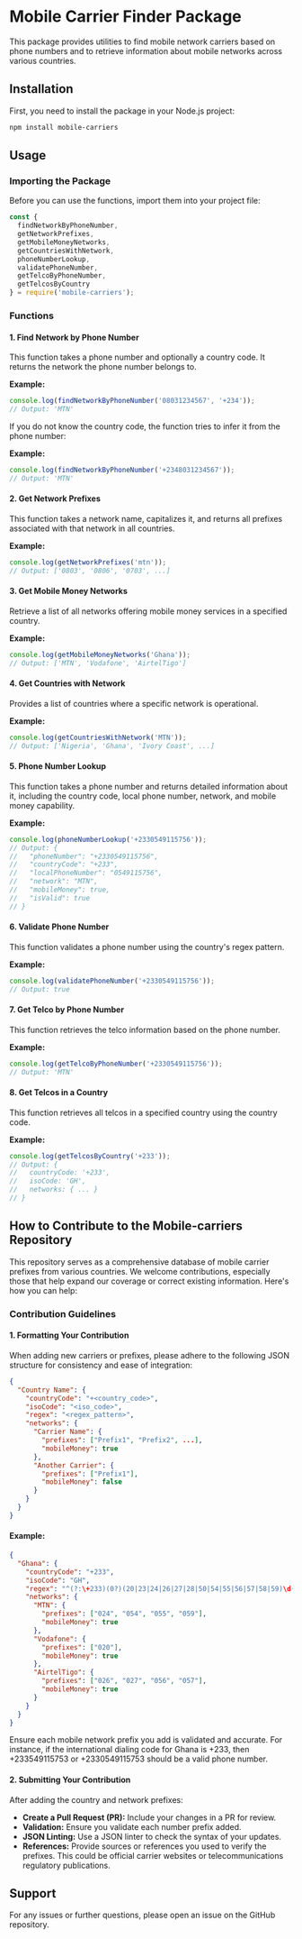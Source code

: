 
# Mobile Carrier Finder Package

This package provides utilities to find mobile network carriers based on phone numbers and to retrieve information about mobile networks across various countries.

## Installation

First, you need to install the package in your Node.js project:

```bash
npm install mobile-carriers
```

## Usage

### Importing the Package

Before you can use the functions, import them into your project file:

```javascript
const {
  findNetworkByPhoneNumber,
  getNetworkPrefixes,
  getMobileMoneyNetworks,
  getCountriesWithNetwork,
  phoneNumberLookup,
  validatePhoneNumber,
  getTelcoByPhoneNumber,
  getTelcosByCountry
} = require('mobile-carriers');
```

### Functions

#### 1. Find Network by Phone Number

This function takes a phone number and optionally a country code. It returns the network the phone number belongs to.

**Example:**

```javascript
console.log(findNetworkByPhoneNumber('08031234567', '+234'));
// Output: 'MTN'
```

If you do not know the country code, the function tries to infer it from the phone number:

**Example:**

```javascript
console.log(findNetworkByPhoneNumber('+2348031234567'));
// Output: 'MTN'
```

#### 2. Get Network Prefixes

This function takes a network name, capitalizes it, and returns all prefixes associated with that network in all countries.

**Example:**

```javascript
console.log(getNetworkPrefixes('mtn'));
// Output: ['0803', '0806', '0703', ...]
```

#### 3. Get Mobile Money Networks

Retrieve a list of all networks offering mobile money services in a specified country.

**Example:**

```javascript
console.log(getMobileMoneyNetworks('Ghana'));
// Output: ['MTN', 'Vodafone', 'AirtelTigo']
```

#### 4. Get Countries with Network

Provides a list of countries where a specific network is operational.

**Example:**

```javascript
console.log(getCountriesWithNetwork('MTN'));
// Output: ['Nigeria', 'Ghana', 'Ivory Coast', ...]
```

#### 5. Phone Number Lookup

This function takes a phone number and returns detailed information about it, including the country code, local phone number, network, and mobile money capability.

**Example:**

```javascript
console.log(phoneNumberLookup('+2330549115756'));
// Output: {
//   "phoneNumber": "+2330549115756",
//   "countryCode": "+233",
//   "localPhoneNumber": "0549115756",
//   "network": "MTN",
//   "mobileMoney": true,
//   "isValid": true
// }
```

#### 6. Validate Phone Number

This function validates a phone number using the country's regex pattern.

**Example:**

```javascript
console.log(validatePhoneNumber('+2330549115756'));
// Output: true
```

#### 7. Get Telco by Phone Number

This function retrieves the telco information based on the phone number.

**Example:**

```javascript
console.log(getTelcoByPhoneNumber('+2330549115756'));
// Output: 'MTN'
```

#### 8. Get Telcos in a Country

This function retrieves all telcos in a specified country using the country code.

**Example:**

```javascript
console.log(getTelcosByCountry('+233'));
// Output: {
//   countryCode: '+233',
//   isoCode: 'GH',
//   networks: { ... }
// }
```

## How to Contribute to the Mobile-carriers Repository

This repository serves as a comprehensive database of mobile carrier prefixes from various countries. We welcome contributions, especially those that help expand our coverage or correct existing information. Here's how you can help:

### Contribution Guidelines

#### 1. Formatting Your Contribution

When adding new carriers or prefixes, please adhere to the following JSON structure for consistency and ease of integration:

```json
{
  "Country Name": {
    "countryCode": "+<country_code>",
    "isoCode": "<iso_code>",
    "regex": "<regex_pattern>",
    "networks": {
      "Carrier Name": {
        "prefixes": ["Prefix1", "Prefix2", ...],
        "mobileMoney": true
      },
      "Another Carrier": {
        "prefixes": ["Prefix1"],
        "mobileMoney": false
      }
    }
  }
}
```

#### Example:

```json
{
  "Ghana": {
    "countryCode": "+233",
    "isoCode": "GH",
    "regex": "^(?:\+233)(0?)(20|23|24|26|27|28|50|54|55|56|57|58|59)\d{7}$",
    "networks": {
      "MTN": {
        "prefixes": ["024", "054", "055", "059"],
        "mobileMoney": true
      },
      "Vodafone": {
        "prefixes": ["020"],
        "mobileMoney": true
      },
      "AirtelTigo": {
        "prefixes": ["026", "027", "056", "057"],
        "mobileMoney": true
      }
    }
  }
}
```

Ensure each mobile network prefix you add is validated and accurate. For instance, if the international dialing code for Ghana is +233, then +233549115753 or +2330549115753  should be a valid phone number.

#### 2. Submitting Your Contribution

After adding the country and network prefixes:

- **Create a Pull Request (PR):** Include your changes in a PR for review.
- **Validation:** Ensure you validate each number prefix added.
- **JSON Linting:** Use a JSON linter to check the syntax of your updates.
- **References:** Provide sources or references you used to verify the prefixes. This could be official carrier websites or telecommunications regulatory publications.

## Support

For any issues or further questions, please open an issue on the GitHub repository.
